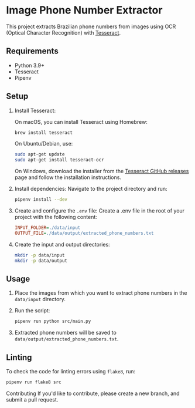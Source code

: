 # Image Phone Number Extractor

This project extracts Brazilian phone numbers from images using OCR (Optical Character Recognition) with [Tesseract](https://github.com/tesseract-ocr/tesseract).

## Requirements

- Python 3.9+
- Tesseract
- Pipenv

## Setup

1. Install Tesseract:

   On macOS, you can install Tesseract using Homebrew:
    
    ```bash
    brew install tesseract
    ```
    On Ubuntu/Debian, use:
    
    ```bash
    sudo apt-get update
    sudo apt-get install tesseract-ocr
    ```
    
    On Windows, download the installer from the [Tesseract GitHub releases](https://github.com/tesseract-ocr/tesseract) page and follow the installation instructions.
   

3. Install dependencies:
   Navigate to the project directory and run:

    ```bash
    pipenv install --dev
    ```

4. Create and configure the `.env` file:
   Create a .env file in the root of your project with the following content:

    ```ini
    INPUT_FOLDER=./data/input
    OUTPUT_FILE=./data/output/extracted_phone_numbers.txt
    ```

6. Create the input and output directories:

    ```bash
    mkdir -p data/input
    mkdir -p data/output
    ```

## Usage

1. Place the images from which you want to extract phone numbers in the `data/input` directory.

2. Run the script:

    ```bash
    pipenv run python src/main.py
    ```

3. Extracted phone numbers will be saved to `data/output/extracted_phone_numbers.txt`.

## Linting

To check the code for linting errors using `flake8`, run:

```bash
pipenv run flake8 src
```

Contributing
If you'd like to contribute, please create a new branch, and submit a pull request.
